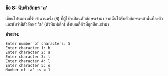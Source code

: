 ### ข้อ 8: นับตัวอักษร 'a'

เขียนโปรแกรมที่รับจำนวนครั้ง (`N`) ที่ผู้ใช้จะป้อนตัวอักษรเข้ามา จากนั้นให้รับตัวอักษรเหล่านั้นทีละตัว และนับว่ามีตัวอักษร 'a' (ตัวพิมพ์เล็ก) ทั้งหมดกี่ตัวที่ถูกป้อนเข้ามา

**ตัวอย่าง:**

```
Enter number of characters: 5
Enter character 1: h
Enter character 2: a
Enter character 3: l
Enter character 4: l
Enter character 5: o
Number of 'a' is = 1

```
